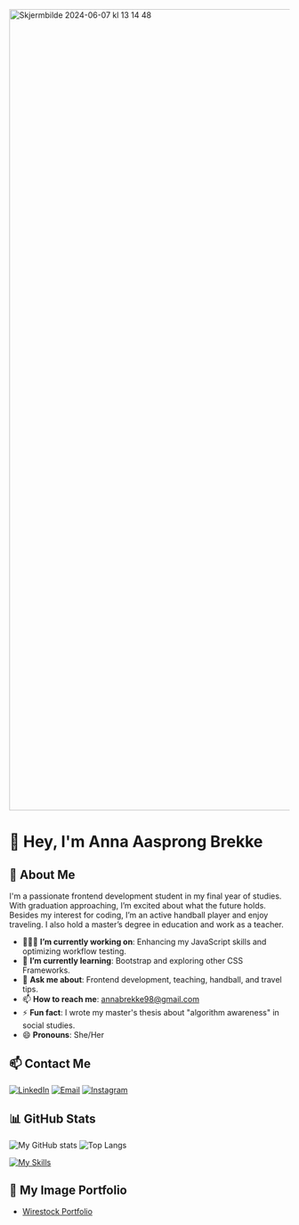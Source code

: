 <img width="1438" alt="Skjermbilde 2024-06-07 kl  13 14 48" src="https://github.com/AnnaAaBrekke/portofolio/assets/143593909/283670fa-afd5-4823-909e-a89ca851c07e">

# 👋 Hey, I'm Anna Aasprong Brekke 

## 🌼 About Me 
I'm a passionate frontend development student in my final year of studies. With graduation approaching, I’m excited about what the future holds. Besides my interest for coding, I’m an active handball player and enjoy traveling. I also hold a master’s degree in education and work as a teacher.

- 👩🏽‍💻 **I’m currently working on**: Enhancing my JavaScript skills and optimizing workflow testing.
- 🌱 **I’m currently learning**: Bootstrap and exploring other CSS Frameworks.
- 💬 **Ask me about**: Frontend development, teaching, handball, and travel tips.
- 📫 **How to reach me**: [annabrekke98@gmail.com](mailto:annabrekke98@gmail.com)
- ⚡ **Fun fact**: I wrote my master's thesis about "algorithm awareness" in social studies.
- 😄 **Pronouns**: She/Her

## 📫 Contact Me
[![LinkedIn](https://img.shields.io/badge/linkedin-%230077B5.svg?style=for-the-badge&logo=linkedin&logoColor=white)](https://www.linkedin.com/in/anna-aasprong-brekke-a571132b0/)
[![Email](https://img.shields.io/badge/email-%23D14836.svg?style=for-the-badge&logo=gmail&logoColor=white)](mailto:annabrekke98@gmail.com)
[![Instagram](https://img.shields.io/badge/instagram-%23E4405F.svg?style=for-the-badge&logo=instagram&logoColor=white)](https://www.instagram.com/annabrekke/)

## 📊 GitHub Stats
![My GitHub stats](https://github-readme-stats.vercel.app/api?username=AnnaAaBrekke&show_icons=true&theme=radical)
![Top Langs](https://github-readme-stats.vercel.app/api/top-langs/?username=AnnaAaBrekke&layout=compact&theme=radical)

[![My Skills](https://skillicons.dev/icons?i=js,html,css,discord,figma,netlify,github)](https://skillicons.dev)

## 📸 My Image Portfolio
- [Wirestock Portfolio](https://wirestock.io/annaaab)
